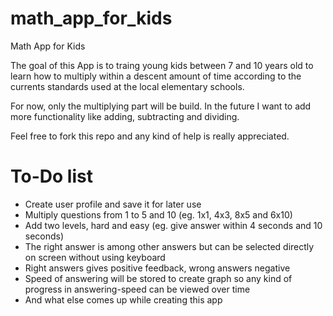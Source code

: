 # math_app_for_kids
Math App for Kids

The goal of this App is to traing young kids between 7 and 10 years old to learn how to multiply within a descent amount of time according to the currents standards used at the local elementary schools.

For now, only the multiplying part will be build. In the future I want to add more functionality like adding, subtracting and dividing.

Feel free to fork this repo and any kind of help is really appreciated.

# To-Do list
- Create user profile and save it for later use
- Multiply questions from 1 to 5 and 10 (eg. 1x1, 4x3, 8x5 and 6x10)
- Add two levels, hard and easy (eg. give answer within 4 seconds and 10 seconds)
- The right answer is among other answers but can be selected directly on screen without using keyboard
- Right answers gives positive feedback, wrong answers negative
- Speed of answering will be stored to create graph so any kind of progress in answering-speed can be viewed over time
- And what else comes up while creating this app
